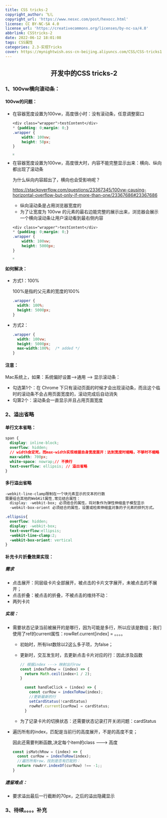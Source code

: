 ```yaml
---
title: CSS tricks-2
copyright_author: 飞儿
copyright_url: 'https://www.nesxc.com/post/hexocc.html'
license: CC BY-NC-SA 4.0
license_url: 'https://creativecommons.org/licenses/by-nc-sa/4.0'
abbrlink: CSStricks-2
date: 2022-06-12 18:01:08
tags: CSS属性
categories: 2.3-实现Tricks
cover: https://mynightwish.oss-cn-beijing.aliyuncs.com/CSS/CSS-tricks1.webp
---
```


## <center>开发中的CSS tricks-2</center>

### 1、100vw横向滚动条：

#### 100vw的问题： ####

* 在容器宽度设置为100vw，高度很小时：没有滚动条，任意调整窗口

  ```css
  <div class="wrapper">testContent</div>
  * {padding: 0;margin: 0;}
  .wrapper {
      width: 100vw;
      height: 50px;
  }
  ```

  <img src="https://mynightwish.oss-cn-beijing.aliyuncs.com/CSS/100vw-1.webp" style="zoom: 33%;" />

* 在容器宽度设置为100vw，高度很大时，内容不能完整显示出来：横向、纵向都出现了滚动条

  为什么纵向内容超出了，横向也会受影响呢？

  https://stackoverflow.com/questions/23367345/100vw-causing-horizontal-overflow-but-only-if-more-than-one/23367686#23367686

  * 纵向滚动条是占用浏览器宽度的
  * 为了让宽度为 100vw 的元素的最右边能完整的展示出来，浏览器会展示一个横向滚动条让用户滚动看到最右侧内容

  ```css
  <div class="wrapper">testContent</div>
  * {padding: 0;margin: 0;}
  .wrapper {
      width: 100vw;
      height: 5000px;
  }
  ```

  <img src="https://mynightwish.oss-cn-beijing.aliyuncs.com/CSS/100vw-2.webp" style="zoom:33%;" />

#### 如何解决：

- 方式1：100%

  100%是指的父元素的宽度的100%

  ```css
  .wrapper {
  	width: 100%;
    height: 5000px;
  }
  ```

  <!-- <img src="https://mynightwish.oss-cn-beijing.aliyuncs.com/CSS/100%-resolve.webp" alt="image-20220612202320476" style="zoom:33%;" /> -->

- 方式2：

  ```css
  .wrapper {
    width: 100vw;
    height: 5000px;
    max-width:100%;  /* added */
  }
  ```

#### 注意：

Mac系统上，如果：系统偏好设置-->通用 --> 显示滚动条：

- 勾选第1个：在 Chrome 下只有滚动页面的时候才会出现滚动条，而且这个临时的滚动条不会占用页面宽度的，滚动完成后自动消失
- 勾第2个：滚动条会一直显示并且占用页面宽度

### 2、溢出省略 ###

#### 单行文本省略： ####

```css
span {
  display: inline-block;
  overflow: hidden;
  // width会定死，而max-width实现根据自身宽度展开：达到宽度时缩略，不够时不缩略
  max-width: 700px;   
  white-space: nowrap;// 不换行
  text-overflow: ellipsis; // 溢出省略
}
```

#### 多行溢出省略

```css
-webkit-line-clamp限制在一个块元素显示的文本的行数 
需要组合其他的WebKit属性,常见结合属性：
  display: -webkit-box; 必须结合的属性，将对象作为弹性伸缩盒子模型显示
  -webkit-box-orient 必须结合的属性，设置或检索伸缩盒对象的子元素的排列方式。
```

```css
.ellipsis{
  overflow: hidden;    
  display: -webkit-box;
  text-overflow:ellipsis;    
  -webkit-line-clamp:2;
  -webkit-box-orient: vertical
}
```

#### 补充卡片折叠效果实现： ####

##### 需求 #####

* 点击展开：同层级卡片全部展开，被点击的卡片文字展开，未被点击的不展开；
* 点击折叠：被点击的折叠，不被点击的维持不动：
* 两列卡片

##### 实现： #####

* 需要状态记录当前被展开的是哪行，因为可能是多行，所以应该是数组；我们使用了ref的current属性：rowRef.current[index] = 。。。。

  * 初始时，所有list数除以2这么多子项，为false；

  * 更新时，交互发生时，去更新点击卡片对应的行：因此涉及函数

    ```js
    // 根据index ---> 映射出行row
    const indexToRow = (index) => {
      return Math.ceil(index+1 / 2);
    }
    ```

    ```js
      const handleClick = (index) => {
        const curRow = indexToRow(index);
        //更新最新的行
        setCardStatus(!cardStatus)
        rowRef.current[curRow] = cardStatus;
      }
    ```

  * 为了记录卡片的切换状态：还需要状态记录打开关闭问题：cardStatus

* 遍历所有的index，匹配是当前行的高度展开，不是的高度不变；

  因此还需要判断函数,决定每个item的class ---> 高度

  ```js
  const isMatchRow = (index) => {
    const curRow = indexToRow(index);
    //遍历所有row，找到是否有匹配的：
  	return rowArr.indexOf(curRow) !== -1;;
  }
  ```

##### 遗留难点： #####

* 要求溢出最后一行截断的70px，之后的溢出隐藏显示

### 3、待续。。。。补充 ###


